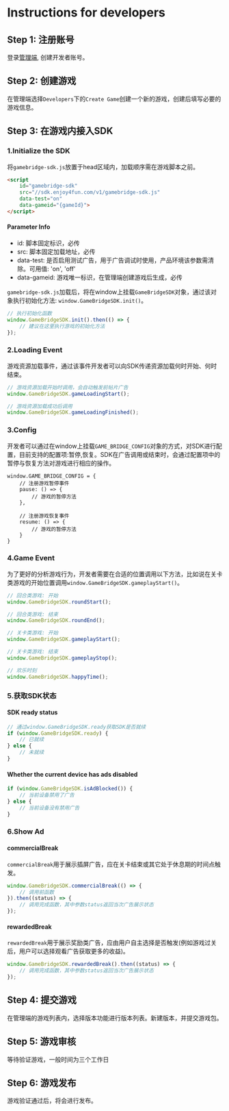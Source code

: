 # Instructions for developers
## Step 1: 注册账号
登录[管理端](https://manager.gamebridge.games/login.html), 创建开发者账号。

## Step 2: 创建游戏
在管理端选择`Developers`下的`Create Game`创建一个新的游戏，创建后填写必要的游戏信息。

## Step 3: 在游戏内接入SDK
### 1.Initialize the SDK
将`gamebridge-sdk.js`放置于head区域内，加载顺序需在游戏脚本之前。
```html
<script
	id="gamebridge-sdk"
	src="//sdk.enjoy4fun.com/v1/gamebridge-sdk.js"
	data-test="on"
	data-gameid="{gameId}">
</script>
```
#### Parameter Info
- id: 脚本固定标识，必传
- src: 脚本固定加载地址，必传
- data-test: 是否启用测试广告，用于广告调试时使用，产品环境该参数需清除。可用值: 'on', 'off'
- data-gameid: 游戏唯一标识，在管理端创建游戏后生成，必传

`gamebridge-sdk.js`加载后，将在window上挂载`GameBridgeSDK`对象，通过该对象执行初始化方法: `window.GameBridgeSDK.init()`。
```javascript
// 执行初始化函数
window.GameBridgeSDK.init().then(() => {
    // 建议在这里执行游戏的初始化方法
});
```

### 2.Loading Event
游戏资源加载事件，通过该事件开发者可以向SDK传递资源加载何时开始、何时结束。
```javascript
// 游戏资源加载开始时调用，会自动触发前帖片广告
window.GameBridgeSDK.gameLoadingStart();

// 游戏资源加载成功后调用
window.GameBridgeSDK.gameLoadingFinished();
```

### 3.Config
开发者可以通过在window上挂载`GAME_BRIDGE_CONFIG`对象的方式，对SDK进行配置，目前支持的配置项:暂停,恢复。SDK在广告调用或结束时，会通过配置项中的暂停与恢复方法对游戏进行相应的操作。
```
window.GAME_BRIDGE_CONFIG = {
	// 注册游戏暂停事件
	pause: () => {
		// 游戏的暂停方法
	}, 
	
	// 注册游戏恢复事件
	resume: () => {
		// 游戏的暂停方法
	}
}
```

### 4.Game Event
为了更好的分析游戏行为，开发者需要在合适的位置调用以下方法，比如说在关卡类游戏的开始位置调用`window.GameBridgeSDK.gameplayStart()`。
```javascript
// 回合类游戏: 开始
window.GameBridgeSDK.roundStart();

// 回合类游戏: 结束
window.GameBridgeSDK.roundEnd();

// 关卡类游戏: 开始
window.GameBridgeSDK.gameplayStart();

// 关卡类游戏: 结束
window.GameBridgeSDK.gameplayStop();

// 欢乐时刻
window.GameBridgeSDK.happyTime();
```

### 5.获取SDK状态
#### SDK ready status
```javascript
// 通过window.GameBridgeSDK.ready获取SDK是否就续
if (window.GameBridgeSDK.ready) {
    // 已就续
} else {
    // 未就续
}
```
#### Whether the current device has ads disabled
```javascript
if (window.GameBridgeSDK.isAdBlocked()) {
    // 当前设备禁用了广告
} else {
    // 当前设备没有禁用广告
}
```

### 6.Show Ad
#### commercialBreak
`commercialBreak`用于展示插屏广告，应在关卡结束或其它处于休息期的时间点触发。
```javascript
window.GameBridgeSDK.commercialBreak(() => {
    // 调用前函数
}).then((status) => {
	// 调用完成函数，其中参数status返回当次广告展示状态
});
```

#### rewardedBreak
`rewardedBreak`用于展示奖励类广告，应由用户自主选择是否触发(例如游戏过关后，用户可以选择观看广告获取更多的收益)。
```javascript
window.GameBridgeSDK.rewardedBreak().then((status) => {
	// 调用完成函数，其中参数status返回当次广告展示状态
});
```

## Step 4: 提交游戏
在管理端的游戏列表内，选择版本功能进行版本列表。新建版本，并提交游戏包。

## Step 5: 游戏审核
等待验证游戏，一般时间为三个工作日

## Step 6: 游戏发布
游戏验证通过后，将会进行发布。
